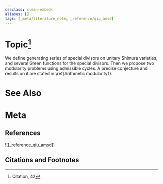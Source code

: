 ```yaml
---
cssclass: clean-embeds
aliases: []
tags: [_meta/literature_note, _reference/qiu_amsd]
---
```

# Topic[^1]


We define generating series of special  divisors on unitary Shimura varieties, and   several Green functions  for the  special  divisors.
Then we   propose two modularity problems using admissible cycles. 
A precise conjecture and    results on it are stated in \ref{Arithmetic modularity1}. 




# See Also

# Meta
## References
![[_reference_qiu_amsd]]


## Citations and Footnotes
[^1]: Citation, 42